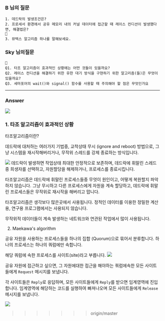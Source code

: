 ### B 님의 질문

```
1. 데드락의 발생조건은?
2. 프로세서 환경에서 공유 메모리 내의 커널 데이터에 접근할 때 레이스 컨디션이 발생했다면, 해결법은?
👀
3. 뮤텍스 알고리즘 하나를 말해보세요.
```

### Sky 님의질문

```
👀
Q1. 타조 알고리즘이 효과적인 상황에는 어떤 것들이 있을까요?
Q2. 레이스 컨디션을 해결하기 위한 유한 대기 방식을 구현하기 위한 알고리즘(들)은 무엇이 있을까요?
Q3. 세마포어의 wait()와 signal() 함수를 사용할 때 주의해야 할 점은 무엇인가요
```

---

### Answer

![](https://d2u3dcdbebyaiu.cloudfront.net/uploads/atch_img/393/78d5d61c599b5643b604ff06f90475df_crop.jpeg)

### 1. 타조 알고리즘이 효과적인 상황

타조알고리즘이란?

데드락에 대처하는 여러가지 기법중, 교착상태 무시 (ignore and reboot)
방법으로, 그냥 시스템을 재시작해버리거나, 무작위 스레드를 강제 종료하는 방식입니다.

![](https://www.baeldung.com/wp-content/uploads/sites/4/2023/04/SA-1.png)
데드락이 발생하면 작업상태 최대한 안정적으로 보존하며, 데드락에 휘말린 스레드중 희생자를 선택하고,
자원할당을 해제하거나, 프로세스를 종료시킵니다.

타조알고리즘은 데드락에 휘말린 프로세스들중 무엇이 원인이고, 어떻게 복원할지 파악하지 않습니다.
그냥 무시하고 다른 프로세스에게 자원을 계속 할당하고,
데드락에 휘말린 프로세스들은 무작위로 재시작을 해버리고 맙니다.

타조알고리즘은 생각보다 많은곳에서 사용됩니다.
정적인 데이터를 이용한 정밀한 계산용, 연구용 프로그램에서는 사용되지 않습니다.

무작위적 데이터들이 계속 발생하는 네트워크와 연관된
작업에서 많이 사용됩니다.

2. Maekawa's algorithm

공유 자원을 사용하는 프로세스들을 하나의 집합 (Quorum)으로 묶어서 분류합니다.
하나의 프로세스는 하나의 쿼럼에만 속합니다.

해당 쿼럼에 속한 프로세스를 사이트(site)라고 부릅니다.
![](https://image2.slideserve.com/5117827/maekawa-s-algorithm-n.jpg)

공유 자원에 접근하고 싶으면, 그 자원에대한 접근을 해야하는 쿼럼에속한
모든 사이트들에게 `Request` 메시지를 보냅니다.

각 사이트들은 `Reply`로 응답하며, 모든 사이트들에게 `Reply`를 받으면 임계영역에 진입합니다.
임계영역에 해당하는 코드를 실행하여 빠져나오며 모든 사이트들에게 `Release` 메시지를 보냅니다.

![](https://www.slideserve.com/hang/mutual-exclusion-problem-specifications)

> > > > > > > origin/master
